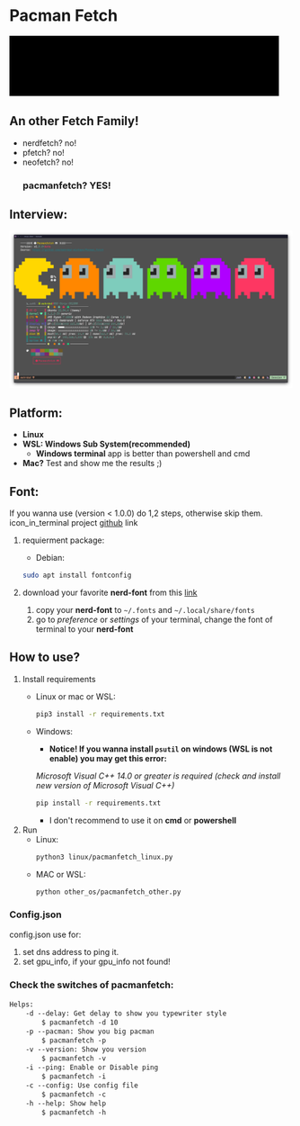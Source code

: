# Pacman Fetch
<img src="index.gif">

## An other Fetch Family!

- nerdfetch? no!
- pfetch? no!
- neofetch? no!
    ### **pacmanfetch?** YES!

## Interview:
![image](https://github.com/mehrdad-mixtape/Pacman_Fetch/blob/master/index.png)

## Platform:
- **Linux**
- **WSL: Windows Sub System(recommended)**
	- **Windows terminal** app is better than powershell and cmd
- **Mac?** Test and show me the results ;)

## Font:
If you wanna use (version < 1.0.0) do 1,2 steps, otherwise skip them.
icon_in_terminal project [github](https://github.com/sebastiencs/icons-in-terminal) link
1. requierment package:
	- Debian:
	```bash
	sudo apt install fontconfig
    ```

2. download your favorite **nerd-font** from this [link](https://www.nerdfonts.com/font-downloads)
    1. copy your **nerd-font** to `~/.fonts` and `~/.local/share/fonts`
    2. go to *preference* or *settings* of your terminal, change the font of terminal to your **nerd-font**

## How to use?
1. Install requirements
    - Linux or mac or WSL:
        ```bash
        pip3 install -r requirements.txt
        ```
    - Windows:
        - **Notice! If you wanna install `psutil` on windows (WSL is not enable) you may get this error:**
        
        *Microsoft Visual C++ 14.0 or greater is required (check and install new version of Microsoft Visual C++)*
        ```bash
        pip install -r requirements.txt
        ```
        - I don't recommend to use it on **cmd** or **powershell**
2. Run
    - Linux:
        ```bash
        python3 linux/pacmanfetch_linux.py
        ```
    - MAC or WSL:
        ```bash
        python other_os/pacmanfetch_other.py
        ```

### Config.json
config.json use for:
1. set dns address to ping it.
2. set gpu_info, if your gpu_info not found!

### Check the switches of pacmanfetch:
```
Helps:
    -d --delay: Get delay to show you typewriter style
        $ pacmanfetch -d 10
    -p --pacman: Show you big pacman
        $ pacmanfetch -p
    -v --version: Show you version
        $ pacmanfetch -v
    -i --ping: Enable or Disable ping
        $ pacmanfetch -i
    -c --config: Use config file
        $ pacmanfetch -c
    -h --help: Show help
        $ pacmanfetch -h
```